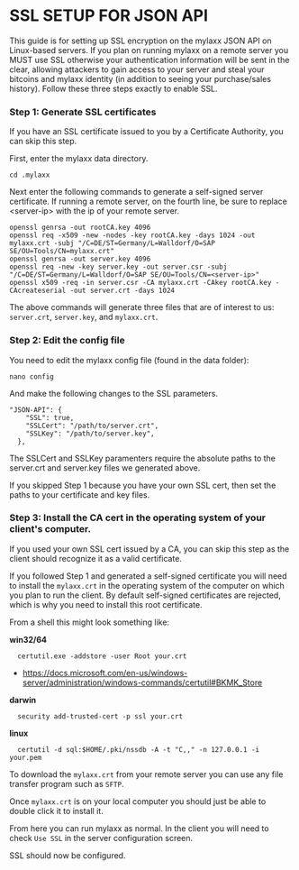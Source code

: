 SSL SETUP FOR JSON API
======================
This guide is for setting up SSL encryption on the mylaxx JSON API on Linux-based servers. If you plan on running mylaxx on a remote server you MUST use SSL otherwise your authentication information will be sent in the clear, allowing attackers to gain access to your server and steal your bitcoins and mylaxx identity (in addition to seeing your purchase/sales history). Follow these three steps exactly to enable SSL.

### Step 1: Generate SSL certificates

If you have an SSL certificate issued to you by a Certificate Authority, you can skip this step.

First, enter the mylaxx data directory.
```
cd .mylaxx
```
Next enter the following commands to generate a self-signed server certificate. If running a remote server, on the fourth line, be sure to replace \<server-ip\> with the ip of your remote server.
```
openssl genrsa -out rootCA.key 4096
openssl req -x509 -new -nodes -key rootCA.key -days 1024 -out mylaxx.crt -subj "/C=DE/ST=Germany/L=Walldorf/O=SAP SE/OU=Tools/CN=mylaxx.crt"
openssl genrsa -out server.key 4096
openssl req -new -key server.key -out server.csr -subj "/C=DE/ST=Germany/L=Walldorf/O=SAP SE/OU=Tools/CN=<server-ip>"
openssl x509 -req -in server.csr -CA mylaxx.crt -CAkey rootCA.key -CAcreateserial -out server.crt -days 1024
```

The above commands will generate three files that are of interest to us: `server.crt`, `server.key`, and `mylaxx.crt`.

### Step 2: Edit the config file

You need to edit the mylaxx config file (found in the data folder):
```
nano config
```
And make the following changes to the SSL parameters.
```
"JSON-API": {
    "SSL": true,
    "SSLCert": "/path/to/server.crt",
    "SSLKey": "/path/to/server.key",
  },
```
The SSLCert and SSLKey paramenters require the absolute paths to the server.crt and server.key files we generated above.

If you skipped Step 1 because you have your own SSL cert, then set the paths to your certificate and key files.

### Step 3: Install the CA cert in the operating system of your client's computer.

If you used your own SSL cert issued by a CA, you can skip this step as the  client should recognize it as a valid certificate.

If you followed Step 1 and generated a self-signed certificate you will need to install the `mylaxx.crt` in the operating system of the computer on which you plan to run the client. By default self-signed certificates are rejected, which is why you need to install this root certificate.

From a shell this might look something like:

**win32/64**
```shell
  certutil.exe -addstore -user Root your.crt
```
- https://docs.microsoft.com/en-us/windows-server/administration/windows-commands/certutil#BKMK_Store

**darwin**
```shell
  security add-trusted-cert -p ssl your.crt
```

**linux**
```shell
  certutil -d sql:$HOME/.pki/nssdb -A -t "C,," -n 127.0.0.1 -i your.pem
```

To download the `mylaxx.crt` from your remote server you can use any file transfer program such as `SFTP`.

Once `mylaxx.crt` is on your local computer you should just be able to double click it to install it.

From here you can run mylaxx as normal. In the client you will need to check `Use SSL` in the server configuration screen.

SSL should now be configured.
